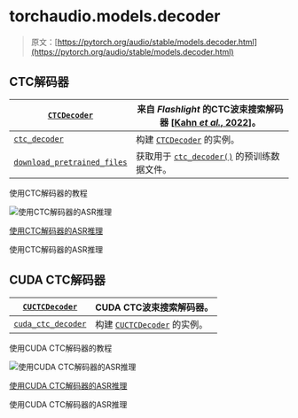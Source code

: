 # torchaudio.models.decoder

> 原文：[https://pytorch.org/audio/stable/models.decoder.html](https://pytorch.org/audio/stable/models.decoder.html)

## CTC解码器[](#ctc-decoder "跳转到此标题")

| [`CTCDecoder`](generated/torchaudio.models.decoder.CTCDecoder.html#torchaudio.models.decoder.CTCDecoder "torchaudio.models.decoder.CTCDecoder") | 来自 *Flashlight* 的CTC波束搜索解码器 [[Kahn *et al.*, 2022](references.html#id35 "Jacob Kahn, Vineel Pratap, Tatiana Likhomanenko, Qiantong Xu, Awni Hannun, Jeff Cai, Paden Tomasello, Ann Lee, Edouard Grave, Gilad Avidov, and others. Flashlight: enabling innovation in tools for machine learning. arXiv preprint arXiv:2201.12465, 2022.")]。 |
| --- | --- |
| [`ctc_decoder`](generated/torchaudio.models.decoder.ctc_decoder.html#torchaudio.models.decoder.ctc_decoder "torchaudio.models.decoder.ctc_decoder") | 构建 [`CTCDecoder`](generated/torchaudio.models.decoder.CTCDecoder.html#torchaudio.models.decoder.CTCDecoder "torchaudio.models.decoder.CTCDecoder") 的实例。 |
| [`download_pretrained_files`](generated/torchaudio.models.decoder.download_pretrained_files.html#torchaudio.models.decoder.download_pretrained_files "torchaudio.models.decoder.download_pretrained_files") | 获取用于 [`ctc_decoder()`](generated/torchaudio.models.decoder.ctc_decoder.html#torchaudio.models.decoder.ctc_decoder "torchaudio.models.decoder.ctc_decoder") 的预训练数据文件。 |

使用CTC解码器的教程

![使用CTC解码器的ASR推理](../Images/260e63239576cae8ee00cfcba8e4889e.png)

[使用CTC解码器的ASR推理](tutorials/asr_inference_with_ctc_decoder_tutorial.html#sphx-glr-tutorials-asr-inference-with-ctc-decoder-tutorial-py)

使用CTC解码器的ASR推理

## CUDA CTC解码器[](#cuda-ctc-decoder "跳转到此标题")

| [`CUCTCDecoder`](generated/torchaudio.models.decoder.CUCTCDecoder.html#torchaudio.models.decoder.CUCTCDecoder "torchaudio.models.decoder.CUCTCDecoder") | CUDA CTC波束搜索解码器。 |
| --- | --- |
| [`cuda_ctc_decoder`](generated/torchaudio.models.decoder.cuda_ctc_decoder.html#torchaudio.models.decoder.cuda_ctc_decoder "torchaudio.models.decoder.cuda_ctc_decoder") | 构建 [`CUCTCDecoder`](generated/torchaudio.models.decoder.CUCTCDecoder.html#torchaudio.models.decoder.CUCTCDecoder "torchaudio.models.decoder.CUCTCDecoder") 的实例。 |

使用CUDA CTC解码器的教程

![使用CUDA CTC解码器的ASR推理](../Images/9d0a043104707d980656cfaf03fdd1a1.png)

[使用CUDA CTC解码器的ASR推理](tutorials/asr_inference_with_cuda_ctc_decoder_tutorial.html#sphx-glr-tutorials-asr-inference-with-cuda-ctc-decoder-tutorial-py)

使用CUDA CTC解码器的ASR推理
